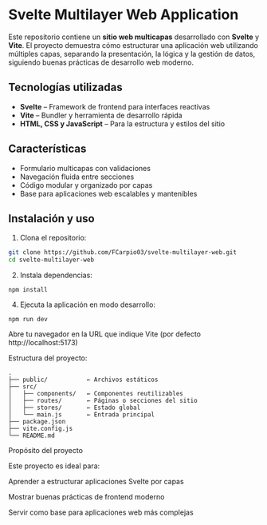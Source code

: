 # Svelte Multilayer Web Application

Este repositorio contiene un **sitio web multicapas** desarrollado con **Svelte** y **Vite**. El proyecto demuestra cómo estructurar una aplicación web utilizando múltiples capas, separando la presentación, la lógica y la gestión de datos, siguiendo buenas prácticas de desarrollo web moderno.

## Tecnologías utilizadas

- **Svelte** – Framework de frontend para interfaces reactivas  
- **Vite** – Bundler y herramienta de desarrollo rápida  
- **HTML, CSS y JavaScript** – Para la estructura y estilos del sitio  

## Características

- Formulario multicapas con validaciones  
- Navegación fluida entre secciones  
- Código modular y organizado por capas  
- Base para aplicaciones web escalables y mantenibles  

## Instalación y uso

1. Clona el repositorio:
```bash 
git clone https://github.com/FCarpio03/svelte-multilayer-web.git
cd svelte-multilayer-web

```
2. Instala dependencias:

```
npm install
```
4. Ejecuta la aplicación en modo desarrollo:

```
npm run dev

```
Abre tu navegador en la URL que indique Vite (por defecto http://localhost:5173)

Estructura del proyecto:
```
.
├── public/           ← Archivos estáticos
├── src/
│   ├── components/   ← Componentes reutilizables
│   ├── routes/       ← Páginas o secciones del sitio
│   ├── stores/       ← Estado global
│   └── main.js       ← Entrada principal
├── package.json
├── vite.config.js
└── README.md
```
Propósito del proyecto

Este proyecto es ideal para:

Aprender a estructurar aplicaciones Svelte por capas

Mostrar buenas prácticas de frontend moderno

Servir como base para aplicaciones web más complejas
